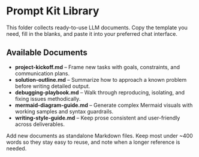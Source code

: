 # Prompt Kit Library

This folder collects ready-to-use LLM documents. Copy the template you need, fill in the blanks, and paste it into your preferred chat interface.

## Available Documents
- **project-kickoff.md** – Frame new tasks with goals, constraints, and communication plans.
- **solution-outline.md** – Summarize how to approach a known problem before writing detailed output.
- **debugging-playbook.md** – Walk through reproducing, isolating, and fixing issues methodically.
- **mermaid-diagram-guide.md** – Generate complex Mermaid visuals with working samples and syntax guardrails.
- **writing-style-guide.md** – Keep prose consistent and user-friendly across deliverables.

Add new documents as standalone Markdown files. Keep most under ~400 words so they stay easy to reuse, and note when a longer reference is needed.
